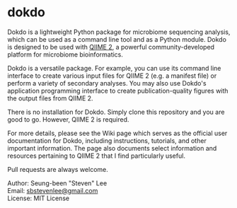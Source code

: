 # dokdo

Dokdo is a lightweight Python package for microbiome sequencing analysis, which can be used as a command line tool and as a Python module. Dokdo is designed to be used with [QIIME 2](https://qiime2.org/), a powerful community-developed platform for microbiome bioinformatics.

Dokdo is a versatile package. For example, you can use its command line interface to create various input files for QIIME 2 (e.g. a manifest file) or perform a variety of secondary analyses. You may also use Dokdo's application programming interface to create publication-quality figures with the output files from QIIME 2.

There is no installation for Dokdo. Simply clone this repository and you are good to go. However, QIIME 2 is required.

For more details, please see the Wiki page which serves as the official user documentation for Dokdo, including instructions, tutorials, and other important information. The page also documents select information and resources pertaining to QIIME 2 that I find particularly useful.

Pull requests are always welcome.

Author: Seung-been "Steven" Lee<br/>
Email: sbstevenlee@gmail.com<br/>
License: MIT License